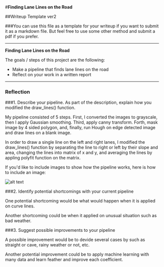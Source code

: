 #**Finding Lane Lines on the Road** 

##Writeup Template ver2

###You can use this file as a template for your writeup if you want to submit it as a markdown file. But feel free to use some other method and submit a pdf if you prefer.

---

**Finding Lane Lines on the Road**

The goals / steps of this project are the following:
* Make a pipeline that finds lane lines on the road
* Reflect on your work in a written report


[//]: # (Image References)

[image1]: ./examples/grayscale.jpg "Grayscale"

---

### Reflection

###1. Describe your pipeline. As part of the description, explain how you modified the draw_lines() function.

My pipeline consisted of 5 steps. First, I converted the images to grayscale, then I apply Gaussian smoothing. Third, apply canny transform. Forth, mask image by 4 sided polygon, and, finally, run Hough on edge detected image and draw lines on a blank image. 

In order to draw a single line on the left and right lanes, I modified the draw_lines() function by separating the line to right or left by their slope and area, changing the lines into matrix of x and y, and averaging the lines by appling polyfit function on the matrix. 

If you'd like to include images to show how the pipeline works, here is how to include an image: 

![alt text][image1]


###2. Identify potential shortcomings with your current pipeline


One potential shortcoming would be what would happen when it is applied on curve lines.

Another shortcoming could be when it applied on unusual situation such as bad weather.


###3. Suggest possible improvements to your pipeline

A possible improvement would be to devide several cases by such as straight or cave, rainy weather or not, etc.

Another potential improvement could be to apply machine learning with many data and learn feather and improve each coefficient.

